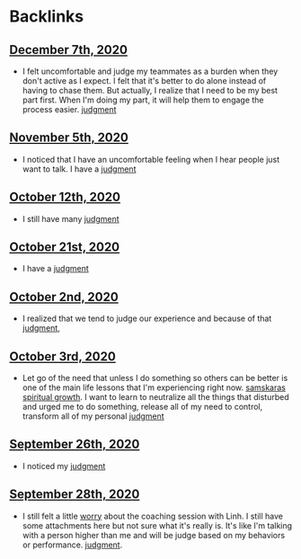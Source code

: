 
# Backlinks
## [December 7th, 2020](<December 7th, 2020.md>)
- I felt uncomfortable and judge my teammates as a burden when they don't active as I expect. I felt that it's better to do alone instead of having to chase them. But actually, I realize that I need to be my best part first. When I'm doing my part, it will help them to engage the process easier. [judgment](<judgment.md>)

## [November 5th, 2020](<November 5th, 2020.md>)
- I noticed that I have an uncomfortable feeling when I hear people just want to talk. I have a [judgment](<judgment.md>)

## [October 12th, 2020](<October 12th, 2020.md>)
- I still have many [judgment](<judgment.md>)

## [October 21st, 2020](<October 21st, 2020.md>)
- I have a [judgment](<judgment.md>)

## [October 2nd, 2020](<October 2nd, 2020.md>)
- I realized that we tend to judge our experience and because of that [judgment](<judgment.md>),

## [October 3rd, 2020](<October 3rd, 2020.md>)
- Let go of the need that unless I do something so others can be better is one of the main life lessons that I'm experiencing right now. [samskaras](<samskaras.md>) [spiritual growth](<spiritual growth.md>). I want to learn to neutralize all the things that disturbed and urged me to do something, release all of my need to control, transform all of my personal [judgment](<judgment.md>)

## [September 26th, 2020](<September 26th, 2020.md>)
- I noticed my [judgment](<judgment.md>)

## [September 28th, 2020](<September 28th, 2020.md>)
- I still felt a little [worry](<worry.md>) about the coaching session with Linh. I still have some attachments here but not sure what it's really is. It's like I'm talking with a person higher than me and will be judge based on my behaviors or performance. [judgment](<judgment.md>).

